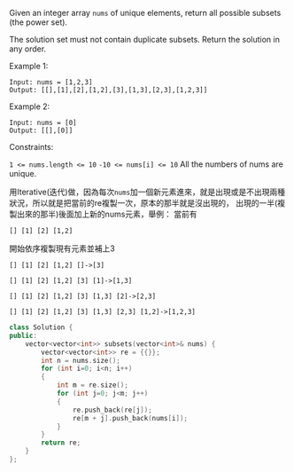 Given an integer array ``nums`` of unique elements, return all possible subsets (the power set).

The solution set must not contain duplicate subsets. Return the solution in any order.

 

Example 1:
```
Input: nums = [1,2,3]
Output: [[],[1],[2],[1,2],[3],[1,3],[2,3],[1,2,3]]
```
Example 2:
```
Input: nums = [0]
Output: [[],[0]]
 ```

Constraints:  

``1 <= nums.length <= 10``
``-10 <= nums[i] <= 10``
All the numbers of nums are unique.  
  
用Iterative(迭代)做，因為每次``nums``加一個新元素進來，就是出現或是不出現兩種狀況，所以就是把當前的re複製一次，原本的那半就是沒出現的，
出現的一半(複製出來的那半)後面加上新的nums元素，舉例：
當前有
```
[] [1] [2] [1,2]
```
開始依序複製現有元素並補上3
```
[] [1] [2] [1,2] []->[3]
```
```
[] [1] [2] [1,2] [3] [1]->[1,3]
```
```
[] [1] [2] [1,2] [3] [1,3] [2]->[2,3]
```
```
[] [1] [2] [1,2] [3] [1,3] [2,3] [1,2]->[1,2,3]
```

```c++
class Solution {
public:
    vector<vector<int>> subsets(vector<int>& nums) {
        vector<vector<int>> re = {{}};
        int n = nums.size();
        for (int i=0; i<n; i++)
        {
            int m = re.size();
            for (int j=0; j<m; j++)
            {
                re.push_back(re[j]);
                re[m + j].push_back(nums[i]);
            }
        }
        return re;
    }
};
```
